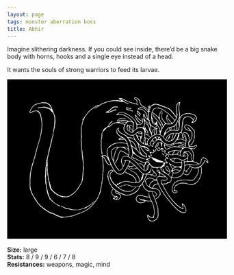 ```yaml
---
layout: page
tags: monster aberration boss
title: Abhir
---
```


Imagine slithering darkness. If you could see inside, there’d be a big snake body with horns, hooks and a single eye instead of a head.

It wants the souls of strong warriors to feed its larvae. <br>

<img src="/images/Abhir.png" alt="Abhir" style="border:5px solid black"> </div>

**Size:** large <br>
**Stats:** 8 / 9 / 9 / 6 / 7 / 8 <br>
**Resistances:** weapons, magic, mind



